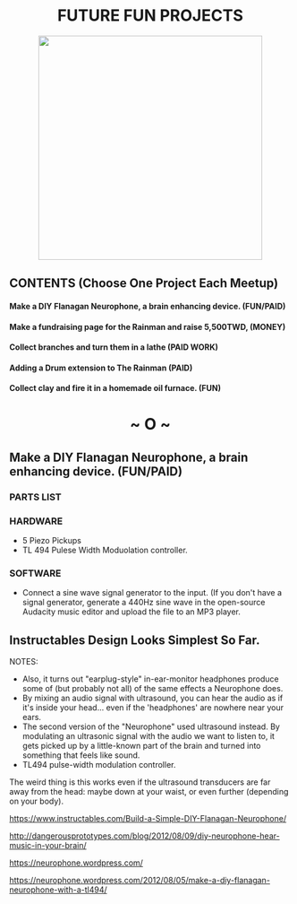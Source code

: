 
<h1 align="center">
FUTURE FUN PROJECTS</h1>
<p align="center">
<img height="400px" src="https://www.looper.com/img/gallery/what-filming-cats-was-really-like-for-taylor-swift/l-intro-1623426101.jpg">
</p>

## CONTENTS (Choose One Project Each Meetup)

#### Make a DIY Flanagan Neurophone, a brain enhancing device. (FUN/PAID)
#### Make a fundraising page for the Rainman and raise 5,500TWD, (MONEY)
#### Collect branches and turn them in a lathe (PAID WORK)
#### Adding a Drum extension to The Rainman (PAID)
#### Collect clay and fire it in a homemade oil furnace. (FUN)
 
# <h1 font-size="100px" align="center"> ~ O ~</h1>


## Make a DIY Flanagan Neurophone, a brain enhancing device. (FUN/PAID)

### PARTS LIST

### HARDWARE

- 5 Piezo Pickups
- TL 494 Pulese Width Moduolation controller. 

### SOFTWARE 
- Connect a sine wave signal generator to the input. (If you don't have a signal generator, generate a 440Hz sine wave in the open-source Audacity music editor and upload the file to an MP3 player.

## Instructables Design Looks Simplest So Far. 



NOTES:

- Also, it turns out "earplug-style" in-ear-monitor headphones produce some of (but probably not all) of the same effects a Neurophone does. 
- By mixing an audio signal with ultrasound, you can hear the audio as if it's inside your head... even if the 'headphones' are nowhere near your ears.
- The second version of the "Neurophone" used ultrasound instead. By modulating an ultrasonic signal with the audio we want to listen to, it gets picked up by a little-known part of the brain and turned into something that feels like sound.
- TL494 pulse-width modulation controller. 


The weird thing is this works even if the ultrasound transducers are far away from the head: maybe down at your waist, or even further (depending on your body).

https://www.instructables.com/Build-a-Simple-DIY-Flanagan-Neurophone/

http://dangerousprototypes.com/blog/2012/08/09/diy-neurophone-hear-music-in-your-brain/

https://neurophone.wordpress.com/

https://neurophone.wordpress.com/2012/08/05/make-a-diy-flanagan-neurophone-with-a-tl494/


